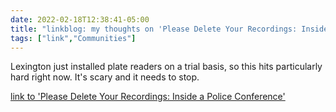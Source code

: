 ```yaml
---
date: 2022-02-18T12:38:41-05:00
title: "linkblog: my thoughts on 'Please Delete Your Recordings: Inside a Police Conference'"
tags: ["link","Communities"]
---
```

Lexington just installed plate readers on a trial basis, so this hits particularly hard right now. It's scary and it needs to stop.
 
[link to 'Please Delete Your Recordings: Inside a Police Conference'](https://www.vice.com/en/article/y3vq3w/inside-police-conference-washington-dc-sheriffs-association)
